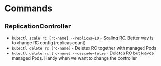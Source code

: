 # Commands

## ReplicationController

* `kubectl scale rc [rc-name] --replicas=10` - Scaling RC. Better way is to change RC config (replicas count)
* `kubectl delete rc [rc-name]` - Deletes RC together with managed Pods
* `kubectl delete rc [rc-name] --cascade=false` - Deletes RC but leaves managed Pods. Handy when we want to change the controller
